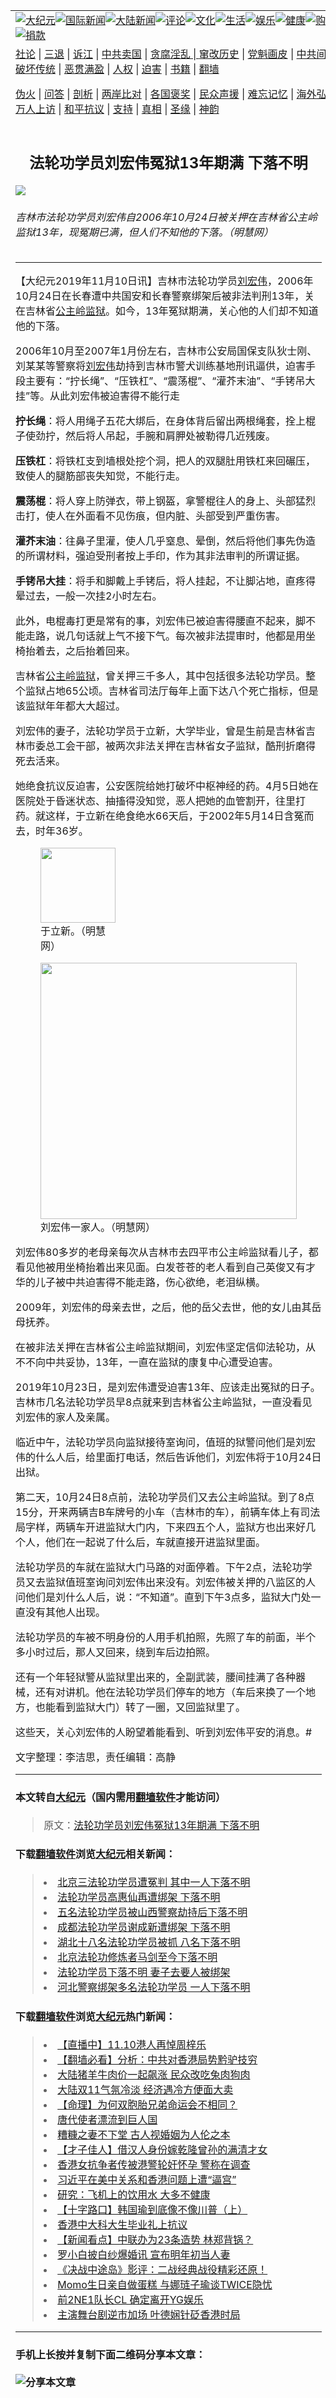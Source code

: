 <a name="1" id="1" target="_blank"></a><span id="1"></span>
<table border="0"><tr><td colspan="2" VALIGN=TOP><a href="https://github.com/cepxz249/djy/blob/master/gb/nsc413.md#1"><img src="https://gitlab.com/szzdlab/www/raw/master/t/djy/1.jpg" title="大纪元"></a><a href="https://github.com/cepxz249/djy/blob/master/gb/n24hr.md#1"><img src="https://gitlab.com/szzdlab/www/raw/master/t/djy/3.jpg" title="国际新闻"></a><a href="https://github.com/cepxz249/djy/blob/master/gb/nsc413.md#1"><img src="https://gitlab.com/szzdlab/www/raw/master/t/djy/4.jpg" title="大陆新闻"></a><a href="https://github.com/cepxz249/djy/blob/master/gb/news392.md#1"><img src="https://gitlab.com/szzdlab/www/raw/master/t/djy/5.jpg" title="评论"></a><a href="https://github.com/cepxz249/djy/blob/master/gb/news2007.md#1"><img src="https://gitlab.com/szzdlab/www/raw/master/t/djy/6.jpg" title="文化"></a><a href="https://github.com/cepxz249/djy/blob/master/gb/news2008.md#1"><img src="https://gitlab.com/szzdlab/www/raw/master/t/djy/7.jpg" title="生活"></a><a href="https://github.com/cepxz249/djy/blob/master/gb/ncyule.md#1"><img src="https://gitlab.com/szzdlab/www/raw/master/t/djy/8.jpg" title="娱乐"></a><a href="https://github.com/cepxz249/djy/blob/master/gb/nsc1002.md#1"><img src="https://gitlab.com/szzdlab/www/raw/master/t/djy/9.jpg" title="健康"><a href="https://www.youlucky.com"><img src="https://gitlab.com/szzdlab/www/raw/master/t/djy/10.jpg" title="购物"></a><a href="https://www.supportepoch.org/donation?utm_medium=epochtimes&utm_source=referral&utm_campaign=donate_button_djyhomepage"><img src="https://gitlab.com/szzdlab/www/raw/master/t/djy/12.jpg" title="捐款"></a></td></tr>
<tr><td colspan="2" VALIGN=TOP><a target="_blank" href="https://github.com/cepxz249/djy/blob/master/gb/9p.md#1">社论</a> | <a target="_blank" href="https://github.com/cepxz249/djy/blob/master/gb/nf5657.md#1">三退</a> | <a target="_blank" href="https://github.com/cepxz249/djy/blob/master/gb/nf6123.md#1">诉江</a> | <a target="_blank" href="https://github.com/cepxz249/djy/blob/master/gb/nf1176117.md#1">中共卖国</a> | <a target="_blank" href="https://github.com/cepxz249/djy/blob/master/gb/nf5773.md#1">贪腐淫乱 | <a target="_blank" href="https://github.com/cepxz249/djy/blob/master/gb/nf1176115.md#1">窜改历史</a> | <a target="_blank" href="https://github.com/cepxz249/djy/blob/master/gb/nf1176107.md#1">党魁画皮</a> | <a target="_blank" href="https://github.com/cepxz249/djy/blob/master/gb/nf1320400.md#1">中共间谍</a> | <a target="_blank" href="https://github.com/cepxz249/djy/blob/master/gb/nf1176114.md#1">破坏传统</a> | <a target="_blank" href="https://github.com/cepxz249/djy/blob/master/gb/nf5287.md#1">恶贯满盈</a> | <a target="_blank" href="https://github.com/cepxz249/djy/blob/master/gb/ncid278.md#1">人权</a> | <a target="_blank" href="https://github.com/cepxz249/djy/blob/master/gb/nf1176111.md#1">迫害</a> | <a target="_blank" href="https://github.com/cepxz249/djy/blob/master/gb/nf1235328.md#1">书籍</a> | <a target="_blank" href="https://github.com/cepxz249/www/blob/master/README.md?zsrh#1">翻墙</a></p><p><a target="_blank" href="https://github.com/cepxz249/djy/blob/master/gb/nf5562.md#1">伪火</a> | <a target="_blank" href="https://github.com/cepxz249/djy/blob/master/gb/nf4378.md#1">问答</a> | <a target="_blank" href="https://github.com/cepxz249/djy/blob/master/gb/nf5792.md#1">剖析</a> | <a target="_blank" href="https://github.com/cepxz249/djy/blob/master/gb/nf5735.md#1">两岸比对</a> | <a target="_blank" href="https://github.com/cepxz249/djy/blob/master/gb/nf6119.md#1">各国褒奖</a> | <a target="_blank" href="https://github.com/cepxz249/djy/blob/master/gb/nf6120.md#1">民众声援</a> | <a target="_blank" href="https://github.com/cepxz249/djy/blob/master/gb/nf1188594.md#1">难忘记忆</a> | <a target="_blank" href="https://github.com/cepxz249/djy/blob/master/gb/nf3180.md#1">海外弘传</a> | <a target="_blank" href="https://github.com/cepxz249/djy/blob/master/gb/nf5410.md#1">万人上访</a> | <a target="_blank" href="https://github.com/cepxz249/ntdtv/blob/master/gb/prog1530_1.md#1">和平抗议</a> | <a target="_blank" href="https://github.com/cepxz249/djy/blob/master/gb/nf4386.md#1">支持</a> | <a target="_blank" href="https://github.com/cepxz249/djy/blob/master/gb/nf4389.md#1">真相</a> | <a target="_blank" href="https://github.com/cepxz249/djy/blob/master/gb/nf5790.md#1">圣缘</a> | <a target="_blank" href="https://github.com/cepxz249/djy/blob/master/gb/nf4786.md#1">神韵</a></td></tr>
<tr><td VALIGN=TOP width="626"><h2 align=center>法轮功学员刘宏伟冤狱13年期满 下落不明</h2>
<img src="http://i.epochtimes.com/assets/uploads/2019/11/11-3-600x336.jpg" />
<h6>吉林市法轮功学员刘宏伟自2006年10月24日被关押在吉林省公主岭监狱13年，现冤期已满，但人们不知他的下落。（明慧网）
</h6>
<hr>
<p>【大纪元2019年11月10日讯】吉林市法轮功学员<a href="https://github.com/cepxz249/djy/blob/master/gb/tag/%E5%88%98%E5%AE%8F%E4%BC%9F.md">刘宏伟</a>，2006年10月24日在长春遭中共国安和长春警察绑架后被非法判刑13年，关在吉林省<a href="https://github.com/cepxz249/djy/blob/master/gb/tag/%E5%85%AC%E4%B8%BB%E5%B2%AD%E7%9B%91%E7%8B%B1.md">公主岭监狱</a>。如今，13年冤狱期满，关心他的人们却不知道他的下落。</p>
<p>2006年10月至2007年1月份左右，吉林市公安局国保支队狄士刚、刘某某等警察将<a href="https://github.com/cepxz249/djy/blob/master/gb/tag/%E5%88%98%E5%AE%8F%E4%BC%9F.md">刘宏伟</a>劫持到吉林市警犬训练基地刑讯逼供，迫害手段主要有：“拧长绳”、“压铁杠”、“震荡棍”、“灌芥末油”、“手铐吊大挂”等。从此刘宏伟被迫害得不能行走</p>
<p><strong>拧长绳</strong>：将人用绳子五花大绑后，在身体背后留出两根绳套，拴上棍子使劲拧，然后将人吊起，手腕和肩胛处被勒得几近残废。</p>
<p><strong>压铁杠</strong>：将铁杠支到墙根处挖个洞，把人的双腿肚用铁杠来回碾压，致使人的腿筋部丧失知觉，不能行走。</p>
<p><strong>震荡棍</strong>：将人穿上防弹衣，带上钢盔，拿警棍往人的身上、头部猛烈击打，使人在外面看不见伤痕，但内脏、头部受到严重伤害。</p>
<p><strong>灌芥末油</strong>：往鼻子里灌，使人几乎窒息、晕倒，然后将他们事先伪造的所谓材料，强迫受刑者按上手印，作为其非法审判的所谓证据。</p>
<p><strong>手铐吊大挂</strong>：将手和脚戴上手铐后，将人挂起，不让脚沾地，直疼得晕过去，一般一次挂2小时左右。</p>
<p>此外，电棍毒打更是常有的事，刘宏伟已被迫害得腰直不起来，脚不能走路，说几句话就上气不接下气。每次被非法提审时，他都是用坐椅抬着去，之后抬着回来。</p>
<p>吉林省<a href="https://github.com/cepxz249/djy/blob/master/gb/tag/%E5%85%AC%E4%B8%BB%E5%B2%AD%E7%9B%91%E7%8B%B1.md">公主岭监狱</a>，曾关押三千多人，其中包括很多法轮功学员。整个监狱占地65公顷。吉林省司法厅每年上面下达八个死亡指标，但是该监狱年年都大大超过。</p>
<p>刘宏伟的妻子，法轮功学员于立新，大学毕业，曾是生前是吉林省吉林市委总工会干部，被两次非法关押在吉林省女子监狱，酷刑折磨得死去活来。</p>
<p>她绝食抗议反迫害，公安医院给她打破坏中枢神经的药。4月5日她在医院处于昏迷状态、抽搐得没知觉，恶人把她的血管割开，往里打药。就这样，于立新在绝食绝水66天后，于2002年5月14日含冤而去，时年36岁。</p>
<figure id="attachment_11645640" style="width: 120px" class="wp-caption aligncenter"><a href="http://i.epochtimes.com/assets/uploads/2019/11/2003-3-8-yulixin-ss.jpg"><img class="wp-image-11645640 size-full" src="http://i.epochtimes.com/assets/uploads/2019/11/2003-3-8-yulixin-ss.jpg" alt="" width="120" b="160" /></a><figcaption class="wp-caption-text">于立新。（明慧网）</figcaption></figure>
<figure id="attachment_11645650" style="width: 410px" class="wp-caption aligncenter"><a href="http://i.epochtimes.com/assets/uploads/2019/11/2006-11-3-jilin-02.jpg"><img class=" wp-image-11645650" src="http://i.epochtimes.com/assets/uploads/2019/11/2006-11-3-jilin-02.jpg" alt="" width="410" b="243" /></a><figcaption class="wp-caption-text">刘宏伟一家人。（明慧网）</figcaption></figure>
<p>刘宏伟80多岁的老母亲每次从吉林市去四平市公主岭监狱看儿子，都看见他被用坐椅抬着出来见面。白发苍苍的老人看到自己英俊又有才华的儿子被中共迫害得不能走路，伤心欲绝，老泪纵横。</p>
<p>2009年，刘宏伟的母亲去世，之后，他的岳父去世，他的女儿由其岳母抚养。</p>
<p>在被非法关押在吉林省公主岭监狱期间，刘宏伟坚定信仰法轮功，从不不向中共妥协，13年，一直在监狱的康复中心遭受迫害。</p>
<p>2019年10月23日，是刘宏伟遭受迫害13年、应该走出冤狱的日子。吉林市几名法轮功学员早8点就来到吉林省公主岭监狱，一直没看见刘宏伟的家人及亲属。</p>
<p>临近中午，法轮功学员向监狱接待室询问，值班的狱警问他们是刘宏伟的什么人后，给里面打电话，然后告诉他们，刘宏伟将于10月24日出狱。</p>
<p>第二天，10月24日8点前，法轮功学员们又去公主岭监狱。到了8点15分，开来两辆吉B车牌号的小车（吉林市的车），前辆车体上有司法局字样，两辆车开进监狱大门内，下来四五个人，监狱方也出来好几个人，他们在一起说了什么后，车就直接开进监狱里面。</p>
<p>法轮功学员的车就在监狱大门马路的对面停着。下午2点，法轮功学员又去监狱值班室询问刘宏伟出来没有。刘宏伟被关押的八监区的人问他们是刘什么人后，说：“不知道”。直到下午3点多，监狱大门处一直没有其他人出现。</p>
<p>法轮功学员的车被不明身份的人用手机拍照，先照了车的前面，半个多小时过后，那人又回来，绕到车后边拍照。</p>
<p>还有一个年轻狱警从监狱里出来的，全副武装，腰间挂满了各种器械，还有对讲机。他在法轮功学员们停车的地方（车后来换了一个地方，也能看到监狱大门）转了一圈，又回监狱里了。</p>
<p>这些天，关心刘宏伟的人盼望着能看到、听到刘宏伟平安的消息。#</p>
<p>文字整理：李洁思，责任编辑：高静</p>

<hr>

#### 本文转自<a href="http://www.epochtimes.com">大纪元</a>（国内需用<a href="https://git.io/JesJV">翻墙软件</a>才能访问）
> 原文：<a href="http://www.epochtimes.com/gb/19/11/10/n11645575.htm">法轮功学员刘宏伟冤狱13年期满 下落不明</a>


#### 下载<a href="https://git.io/JesJV">翻墙软件</a>浏览<a href="http://www.epochtimes.com">大纪元</a>相关新闻：
> <li><a href="http://www.epochtimes.com/gb/19/4/7/n11169087.htm">北京三法轮功学员遭冤判 其中一人下落不明</a></li>
> <li><a href="http://www.epochtimes.com/gb/18/12/22/n10926957.htm">法轮功学员高惠仙再遭绑架 下落不明</a></li>
> <li><a href="http://www.epochtimes.com/gb/10/6/28/n2950943.htm">五名法轮功学员被山西警察劫持后下落不明</a></li>
> <li><a href="http://www.epochtimes.com/gb/8/12/24/n2373082.htm">成都法轮功学员谢成新遭绑架 下落不明</a></li>
> <li><a href="http://www.epochtimes.com/gb/7/10/4/n1855265.htm">湖北十八名法轮功学员被抓 八名下落不明</a></li>
> <li><a href="http://www.epochtimes.com/gb/7/3/12/n1643093.htm">北京法轮功修炼者马剑至今下落不明</a></li>
> <li><a href="http://www.epochtimes.com/gb/6/7/9/n1379664.htm">法轮功学员下落不明 妻子去要人被绑架</a></li>
> <li><a href="https://github.com/cepxz249/djy/blob/master/gb/19/4/17/n11193056.md">河北警察绑架多名法轮功学员 一人下落不明</a></li>

#### 下载<a href="https://git.io/JesJV">翻墙软件</a>浏览<a href="http://www.epochtimes.com">大纪元</a>热门新闻：
> <li><a href="http://www.epochtimes.com/gb/19/11/8/n11641005.htm">【直播中】11.10港人再悼周梓乐</a></li>
> <li><a href="http://www.epochtimes.com/gb/19/11/10/n11645136.htm">【翻墙必看】分析：中共对香港局势黔驴技穷</a></li>
> <li><a href="http://www.epochtimes.com/gb/19/11/10/n11645148.htm">大陆猪羊牛肉价一起飙涨 民众改吃兔肉狗肉</a></li>
> <li><a href="http://www.epochtimes.com/gb/19/11/10/n11645125.htm">大陆双11气氛冷淡 经济遇冷方便面大卖</a></li>
> <li><a href="http://www.epochtimes.com/gb/19/10/21/n11602738.htm">【命理】为何双胞胎兄弟命运会不相同？</a></li>
> <li><a href="http://www.epochtimes.com/gb/19/10/11/n11582046.htm">唐代使者漂流到巨人国</a></li>
> <li><a href="http://www.epochtimes.com/gb/15/4/21/n4416242.htm">糟糠之妻不下堂 古人视婚姻为人伦之本</a></li>
> <li><a href="http://www.epochtimes.com/gb/19/10/31/n11625562.htm">【才子佳人】借汉人身份嫁乾隆曾孙的满清才女</a></li>
> <li><a href="http://www.epochtimes.com/gb/19/11/9/n11644424.htm">香港女抗争者传被港警轮奸怀孕 警称在调查</a></li>
> <li><a href="http://www.epochtimes.com/gb/19/11/9/n11643270.htm">习近平在美中关系和香港问题上遭“逼宫”</a></li>
> <li><a href="http://www.epochtimes.com/gb/19/11/9/n11644806.htm">研究：飞机上的饮用水 大多不健康</a></li>
> <li><a href="http://www.epochtimes.com/gb/19/11/8/n11640723.htm">【十字路口】韩国瑜到底像不像川普（上）</a></li>
> <li><a href="http://www.epochtimes.com/gb/19/11/8/n11640731.htm">香港中大科大生毕业礼上抗议</a></li>
> <li><a href="http://www.epochtimes.com/gb/19/11/8/n11642736.htm">【新闻看点】中联办为23条造势 林郑背锅？</a></li>
> <li><a href="http://www.epochtimes.com/gb/19/11/8/n11641365.htm">罗小白披白纱爆婚讯 宣布明年初当人妻</a></li>
> <li><a href="http://www.epochtimes.com/gb/19/11/9/n11644225.htm">《决战中途岛》影评：二战经典战役精彩还原！</a></li>
> <li><a href="http://www.epochtimes.com/gb/19/11/9/n11644322.htm">Momo生日亲自做蛋糕 与娜琏子瑜谈TWICE隐忧</a></li>
> <li><a href="http://www.epochtimes.com/gb/19/11/8/n11641484.htm">前2NE1队长CL 确定离开YG娱乐</a></li>
> <li><a href="http://www.epochtimes.com/gb/19/11/8/n11642401.htm">主演舞台剧逆市加场 叶德娴针砭香港时局</a></li>
<hr>

#### 手机上长按并复制下面二维码分享本文章：<br><br><img src="http://d1p1.ip.zn2.us/v.php?action=qrcode&url=https://github.com/cepxz249/djy/blob/master/gb/19/11/10/n11645575.md%231" title="分享本文章"></td><td VALIGN=TOP><a href="https://github.com/cepxz249/djy/blob/master/gb/16/1/21/n4622075.md?dfh#1" target="_blank"><img src="https://gitlab.com/szzdlab/djy/raw/master/gb/300/wei-f1.jpg" title="中共的伪火骗局"  alt="中共的伪火骗局"></a><br><a href="https://github.com/cepxz249/www/blob/master/README.md?dfh#9" target="_blank"><img src="https://gitlab.com/szzdlab/djy/raw/master/gb/300/yong-h.jpg" title="永恒的见证"  alt="永恒的见证"></a><br><a href="https://github.com/cepxz249/djy/blob/master/gb/13/9/29/n3974789.md?dfh#1" target="_blank"><img src="https://gitlab.com/szzdlab/djy/raw/master/gb/300/shang-lnz.jpg" title="善良女子被中共投男牢"  alt="善良女子被中共投男牢"></a><br><a href="https://github.com/cepxz249/djy/blob/master/gb/16/3/16/n4663449.md?dfh#1" target="_blank"><img src="https://gitlab.com/szzdlab/djy/raw/master/gb/300/huo-z3.jpg" title="警卫目击活摘器官"  alt="警卫目击活摘器官"></a><br><a href="https://github.com/cepxz249/djy/blob/master/gb/16/8/7/n8177641.md?dfh#1" target="_blank"><img src="https://gitlab.com/szzdlab/djy/raw/master/gb/300/huo-z4.jpg" title="证人描述活摘恐怖"  alt="证人描述活摘恐怖"></a><br><a href="https://github.com/cepxz249/djy/blob/master/gb/10/4/19/n2881569.md?dfh#1" target="_blank"><img src="https://gitlab.com/szzdlab/djy/raw/master/gb/300/huo-z1.jpg" title="揭开活摘器官黑幕"  alt="揭开活摘器官黑幕"></a><br><a href="https://github.com/cepxz249/djy/blob/master/gb/10/11/7/n3077476.md?dfh#1" target="_blank"><img src="https://gitlab.com/szzdlab/djy/raw/master/gb/300/ma-ks.jpg" title="马克思的成魔之路"  alt="马克思的成魔之路"></a><br><a href="https://github.com/cepxz249/djy/blob/master/gb/14/6/9/n4173977.md?dfh#1" target="_blank"><img src="https://gitlab.com/szzdlab/djy/raw/master/gb/300/chang-zs.jpg" title="藏字石 蕴天机"  alt="藏字石 蕴天机"></a><br><a href="https://github.com/cepxz249/djy/blob/master/gb/18/5/10/n10381511.md?dfh#1" target="_blank"><img src="https://gitlab.com/szzdlab/djy/raw/master/gb/300/st1.jpg" title="关注3亿人三退"  alt="关注3亿人三退"></a><br><a href="https://github.com/cepxz249/djy/blob/master/gb/18/3/21/n10237682.md?dfh#1" target="_blank"><img src="https://gitlab.com/szzdlab/djy/raw/master/gb/300/jie-t.jpg" title="解体中共复兴中华"  alt="解体中共复兴中华"></a><br><a href="https://github.com/cepxz249/djy/blob/master/gb/9/2/9/n2422991.md?dfh#1" target="_blank"><img src="https://gitlab.com/szzdlab/djy/raw/master/gb/300/gao-zs.jpg" title="中共迫害良心律师"  alt="中共迫害良心律师"></a><br><a href="https://github.com/cepxz249/djy/blob/master/gb/18/12/9/n10900044.md?dfh#1" target="_blank"><img src="https://gitlab.com/szzdlab/djy/raw/master/gb/300/sj1.jpg" title="303万人举报江泽民"  alt="303万人举报江泽民"></a><br><a href="https://github.com/cepxz249/djy/blob/master/gb/18/8/28/n10672014.md?dfh#1" target="_blank"><img src="https://gitlab.com/szzdlab/djy/raw/master/gb/300/sj2.jpg" title="这些官员为何起诉江泽民"  alt="这些官员为何起诉江泽民"></a><br><a href="https://github.com/cepxz249/djy/blob/master/gb/8/12/18/n2367165.md?dfh#1" target="_blank"><img src="https://gitlab.com/szzdlab/djy/raw/master/gb/300/liangan.jpg" title="海峡两岸的强烈对比"  alt="海峡两岸的强烈对比"></a><br><a href="https://github.com/cepxz249/djy/blob/master/gb/15/5/5/n4427238.md?dfh#1" target="_blank"><img src="https://gitlab.com/szzdlab/djy/raw/master/gb/300/jia-ndzl.jpg" title="加拿大总理的贺信"  alt="加拿大总理的贺信"></a><br><a href="https://github.com/cepxz249/djy/blob/master/gb/11/6/17/n3289382.md?dfh#1" target="_blank"><img src="https://gitlab.com/szzdlab/djy/raw/master/gb/300/xiao-wd.jpg" title="探寻真相兼听则明"  alt="探寻真相兼听则明"></a><br><a href="https://github.com/cepxz249/djy/blob/master/gb/18/10/27/n10812623.md?dfh#1" target="_blank"><img src="https://gitlab.com/szzdlab/djy/raw/master/gb/300/yindu.jpg" title="印度媒体报道东方"  alt="印度媒体报道东方"></a><br><a href="https://github.com/cepxz249/djy/blob/master/gb/18/6/9/n10469652.md?dfh#1" target="_blank"><img src="https://gitlab.com/szzdlab/djy/raw/master/gb/300/xie-j.jpg" title="不一样的海外校园"  alt="不一样的海外校园"></a><br><a href="https://github.com/cepxz249/djy/blob/master/gb/7/4/5/n1669415.md?dfh#1" target="_blank"><img src="https://gitlab.com/szzdlab/djy/raw/master/gb/300/li-up.jpg" title="从大师到徒弟的传奇"  alt="从大师到徒弟的传奇"></a><br><a href="https://github.com/cepxz249/djy/blob/master/gb/17/5/26/n9191512.md?dfh#1" target="_blank"><img src="https://gitlab.com/szzdlab/djy/raw/master/gb/300/zfl2.jpg" title="亿万人与东方一本奇书"  alt="亿万人与东方一本奇书"></a><br><a href="https://github.com/cepxz249/djy/blob/master/gb/13/11/27/n4020290.md?dfh#1" target="_blank"><img src="https://gitlab.com/szzdlab/djy/raw/master/gb/300/zhen-h.jpg" title="大陆见不到的震撼场面"  alt="大陆见不到的震撼场面"></a><br><a href="https://github.com/cepxz249/djy/blob/master/gb/15/7/17/n4482910.md?dfh#1" target="_blank"><img src="https://gitlab.com/szzdlab/djy/raw/master/gb/300/dalu-sk.jpg" title="人心向善 大陆当初盛况"  alt="人心向善 大陆当初盛况"></a><br><a href="https://github.com/cepxz249/djy/blob/master/gb/9/10/15/n2689419.md?dfh#1" target="_blank"><img src="https://gitlab.com/szzdlab/djy/raw/master/gb/300/zfl1.jpg" title="追寻真理 这书讲什么"  alt="追寻真理 这书讲什么"></a><br><a href="https://github.com/cepxz249/www/blob/master/README.md?dfh#1" target="_blank"><img src="https://gitlab.com/szzdlab/djy/raw/master/gb/300/fq1.jpg" title="下载免费翻墙软件"  alt="下载免费翻墙软件"></a><br></td></tr></table>
